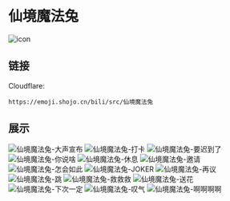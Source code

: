 # 仙境魔法兔
![icon](https://emoji.shojo.cn/bili/src/仙境魔法兔/icon.png)
## 链接
Cloudflare:
```
https://emoji.shojo.cn/bili/src/仙境魔法兔
```
## 展示
![仙境魔法兔-大声宣布](https://emoji.shojo.cn/bili/src/仙境魔法兔/仙境魔法兔-大声宣布.png)
![仙境魔法兔-打卡](https://emoji.shojo.cn/bili/src/仙境魔法兔/仙境魔法兔-打卡.png)
![仙境魔法兔-要迟到了](https://emoji.shojo.cn/bili/src/仙境魔法兔/仙境魔法兔-要迟到了.png)
![仙境魔法兔-你说啥](https://emoji.shojo.cn/bili/src/仙境魔法兔/仙境魔法兔-你说啥.png)
![仙境魔法兔-休息](https://emoji.shojo.cn/bili/src/仙境魔法兔/仙境魔法兔-休息.png)
![仙境魔法兔-邀请](https://emoji.shojo.cn/bili/src/仙境魔法兔/仙境魔法兔-邀请.png)
![仙境魔法兔-怎会如此](https://emoji.shojo.cn/bili/src/仙境魔法兔/仙境魔法兔-怎会如此.png)
![仙境魔法兔-JOKER](https://emoji.shojo.cn/bili/src/仙境魔法兔/仙境魔法兔-JOKER.png)
![仙境魔法兔-再议](https://emoji.shojo.cn/bili/src/仙境魔法兔/仙境魔法兔-再议.png)
![仙境魔法兔-跳](https://emoji.shojo.cn/bili/src/仙境魔法兔/仙境魔法兔-跳.png)
![仙境魔法兔-救救救](https://emoji.shojo.cn/bili/src/仙境魔法兔/仙境魔法兔-救救救.png)
![仙境魔法兔-送花](https://emoji.shojo.cn/bili/src/仙境魔法兔/仙境魔法兔-送花.png)
![仙境魔法兔-下次一定](https://emoji.shojo.cn/bili/src/仙境魔法兔/仙境魔法兔-下次一定.png)
![仙境魔法兔-叹气](https://emoji.shojo.cn/bili/src/仙境魔法兔/仙境魔法兔-叹气.png)
![仙境魔法兔-啊啊啊啊](https://emoji.shojo.cn/bili/src/仙境魔法兔/仙境魔法兔-啊啊啊啊.png)
